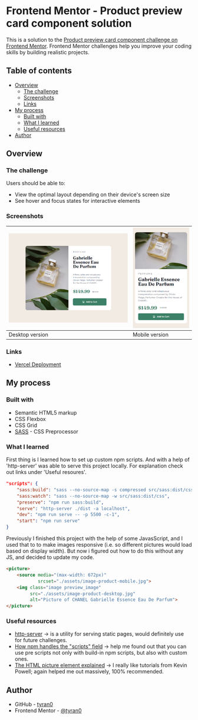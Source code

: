 # Frontend Mentor - Product preview card component solution

This is a solution to the [Product preview card component challenge on Frontend Mentor](https://www.frontendmentor.io/challenges/product-preview-card-component-GO7UmttRfa). Frontend Mentor challenges help you improve your coding skills by building realistic projects. 

## Table of contents

- [Overview](#overview)
  - [The challenge](#the-challenge)
  - [Screenshots](#screenshots)
  - [Links](#links)
- [My process](#my-process)
  - [Built with](#built-with)
  - [What I learned](#what-i-learned)
  - [Useful resources](#useful-resources)
- [Author](#author)

## Overview

### The challenge

Users should be able to:

- View the optimal layout depending on their device's screen size
- See hover and focus states for interactive elements

### Screenshots

| ![](./screenshots/desktop.png) | ![](./screenshots/mobile.png) |
|--------------------------------|-------------------------------|
| Desktop version                | Mobile version                |

### Links

- [Vercel Deployment](https://product-preview-card-component-tyran0.vercel.app/)

## My process

### Built with

- Semantic HTML5 markup
- CSS Flexbox
- CSS Grid
- [SASS](https://sass-lang.com/) - CSS Preprocessor

### What I learned

First thing is I learned how to set up custom npm scripts.
And with a help of 'http-server' was able to serve this
project locally. For explanation check out links under
'Useful resoures'.

``` json
"scripts": {
    "sass:build": "sass --no-source-map -s compressed src/sass:dist/css",
    "sass:watch": "sass --no-source-map -w src/sass:dist/css",
    "preserve": "npm run sass:build",
    "serve": "http-server ./dist -a localhost",
    "dev": "npm run serve -- -p 5500 -c-1",
    "start": "npm run serve"
}
```

Previously I finished this project with the help of some
JavasScript, and I used that to to make images responsive
(i.e. so different pictures would load based on display
width). But now i figured out how to do this without any JS,
and decided to update my code.

``` html
<picture>
    <source media="(max-width: 672px)"
            srcset="./assets/image-product-mobile.jpg">
    <img class="image preview_image"
         src="./assets/image-product-desktop.jpg"
         alt="Picture of CHANEL Gabrielle Essence Eau De Parfum"> 
</picture>
```

### Useful resources

- [http-server](https://github.com/http-party/http-server) -> is a utility for serving static pages, would definitely use for future challenges.
- [How npm handles the "scripts" field](https://docs.npmjs.com/cli/v9/using-npm/scripts) -> help me found out that you can use pre scripts not only with build-in npm scripts, but also with custom ones.
- [The HTML picture element explained](https://www.youtube.com/watch?v=Rik3gHT24AM) -> I really like tutorials from Kevin Powell; again helped me out massively, 100% recommended.

## Author

- GitHub - [tyran0](https://github.com/tyran0)
- Frontend Mentor - [@tyran0](https://www.frontendmentor.io/profile/tyran0)
